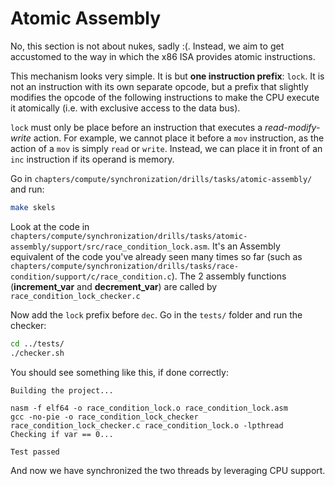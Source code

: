 # Atomic Assembly

No, this section is not about nukes, sadly :(.
Instead, we aim to get accustomed to the way in which the x86 ISA provides atomic instructions.

This mechanism looks very simple.
It is but **one instruction prefix**: `lock`.
It is not an instruction with its own separate opcode, but a prefix that slightly modifies the opcode of the following instructions to make the CPU execute it atomically (i.e. with exclusive access to the data bus).

`lock` must only be place before an instruction that executes a _read-modify-write_ action.
For example, we cannot place it before a `mov` instruction, as the action of a `mov` is simply `read` or `write`.
Instead, we can place it in front of an `inc` instruction if its operand is memory.

Go in `chapters/compute/synchronization/drills/tasks/atomic-assembly/` and run:

```bash
make skels
```

Look at the code in `chapters/compute/synchronization/drills/tasks/atomic-assembly/support/src/race_condition_lock.asm`.
It's an Assembly equivalent of the code you've already seen many times so far (such as `chapters/compute/synchronization/drills/tasks/race-condition/support/c/race_condition.c`).
The 2 assembly functions (**increment_var** and **decrement_var**) are called by `race_condition_lock_checker.c`

Now add the `lock` prefix before `dec`.
Go in the `tests/` folder and run the checker:

```bash
cd ../tests/
./checker.sh
```

You should see something like this, if done correctly:

```text
Building the project...

nasm -f elf64 -o race_condition_lock.o race_condition_lock.asm
gcc -no-pie -o race_condition_lock_checker race_condition_lock_checker.c race_condition_lock.o -lpthread
Checking if var == 0...

Test passed
```

And now we have synchronized the two threads by leveraging CPU support.
